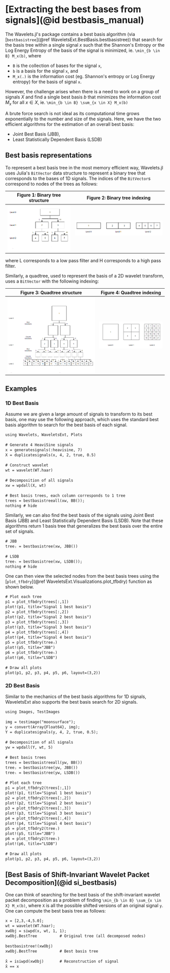 # [Extracting the best bases from signals](@id bestbasis_manual)
The Wavelets.jl's package contains a best basis algorithm (via [`bestbasistree`](@ref
WaveletsExt.BestBasis.bestbasistree)) that search for the basis tree within a single signal
$x$ such that the Shannon's Entropy or the Log Energy Entropy of the basis of the signal is
minimized, ie. ``\min_{b \in B} M_x(b)``, where  
- ``B`` is the collection of bases for the signal ``x``,
- ``b`` is a basis for the signal ``x``, and
- ``M_x(.)`` is the information cost (eg. Shannon's entropy or Log Energy entropy) for
the basis of signal ``x``. 

However, the challenge arises when there is a need to work on a group of signals $X$ and
find a single best basis $b$ that minimizes the information cost $M_x$ for all $x \in X$, ie. ``\min_{b \in B} \sum_{x \in X} M_x(b)``

A brute force search is not ideal as its computational time grows exponentially to the
number and size of the signals. Here, we have the two efficient
algorithms for the estimation of an overall best basis:
- Joint Best Basis (JBB),
- Least Statistically Dependent Basis (LSDB)

## Best basis representations
To represent a best basis tree in the most memory efficient way, Wavelets.jl uses Julia's
`BitVector` data structure to represent a binary tree that corresponds to the bases of 1D
signals. The indices of the `BitVector`s correspond to nodes of the trees as follows:

|Figure 1: Binary tree structure | Figure 2: Binary tree indexing |
|:---:|:---:|
|![](../fig/binary_tree.PNG) |![](../fig/binary_tree_indexing.PNG) |

where L corresponds to a low pass filter and H corresponds to a high pass filter.

Similarly, a quadtree, used to represent the basis of a 2D wavelet transform, uses a
`BitVector` with the following indexing:

|Figure 3: Quadtree structure | Figure 4: Quadtree indexing |
|:---:|:---:|
|![](../fig/quad_tree.PNG) |![](../fig/quad_tree_indexing.PNG) |

## Examples
### 1D Best Basis
Assume we are given a large amount of signals to transform to its best basis, one may use
the following approach, which uses the standard best basis algorithm to search for the best basis of each signal.

```@example wt
using Wavelets, WaveletsExt, Plots

# Generate 4 HeaviSine signals
x = generatesignals(:heavisine, 7)
X = duplicatesignals(x, 4, 2, true, 0.5)

# Construct wavelet
wt = wavelet(WT.haar)

# Decomposition of all signals
xw = wpdall(X, wt)

# Best basis trees, each column corresponds to 1 tree
trees = bestbasistreeall(xw, BB()); 
nothing # hide
```

Similarly, we can also find the best basis of the signals using Joint Best Basis (JBB) and Least Statistically Dependent Basis (LSDB). Note that these algorithms return 1 basis tree that generalizes the best basis over the entire set of signals.
```@example wt
# JBB
treeⱼ = bestbasistree(xw, JBB())

# LSDB
treeₗ = bestbasistree(xw, LSDB());
nothing # hide
```

One can then view the selected nodes from the best basis trees using the [`plot_tfbdry`](@ref WaveletsExt.Visualizations.plot_tfbdry) function as shown below.

```@example wt
# Plot each tree
p1 = plot_tfbdry(trees[:,1])
plot!(p1, title="Signal 1 best basis")
p2 = plot_tfbdry(trees[:,2])
plot!(p2, title="Signal 2 best basis")
p3 = plot_tfbdry(trees[:,3])
plot!(p3, title="Signal 3 best basis")
p4 = plot_tfbdry(trees[:,4])
plot!(p4, title="Signal 4 best basis")
p5 = plot_tfbdry(treeⱼ)
plot!(p5, title="JBB")
p6 = plot_tfbdry(treeₗ)
plot!(p6, title="LSDB")

# Draw all plots
plot(p1, p2, p3, p4, p5, p6, layout=(3,2))
```

### 2D Best Basis
Similar to the mechanics of the best basis algorithms for 1D signals, WaveletsExt also supports the best basis search for 2D signals.
```@example wt
using Images, TestImages

img = testimage("moonsurface");
y = convert(Array{Float64}, img);
Y = duplicatesignals(y, 4, 2, true, 0.5);

# Decomposition of all signals
yw = wpdall(Y, wt, 5)

# Best basis trees
trees = bestbasistreeall(yw, BB())
treeⱼ = bestbasistree(yw, JBB())
treeₗ = bestbasistree(yw, LSDB())

# Plot each tree
p1 = plot_tfbdry2(trees[:,1])
plot!(p1, title="Signal 1 best basis")
p2 = plot_tfbdry2(trees[:,2])
plot!(p2, title="Signal 2 best basis")
p3 = plot_tfbdry2(trees[:,3])
plot!(p3, title="Signal 3 best basis")
p4 = plot_tfbdry2(trees[:,4])
plot!(p4, title="Signal 4 best basis")
p5 = plot_tfbdry2(treeⱼ)
plot!(p5, title="JBB")
p6 = plot_tfbdry2(treeₗ)
plot!(p6, title="LSDB")

# Draw all plots
plot(p1, p2, p3, p4, p5, p6, layout=(3,2))
```

## [Best Basis of Shift-Invariant Wavelet Packet Decomposition](@id si_bestbasis)
One can think of searching for the best basis of the shift-invariant wavelet packet decomposition as a problem of finding ``\min_{b \in B} \sum_{x \in X} M_x(b)``, where ``X`` is all the possible shifted versions of an original signal ``y``. One can compute the best basis tree as follows:
```@repl
x = [2,3,-4,5.0];
wt = wavelet(WT.haar);
xwObj = siwpd(x, wt, 1, 1);
xwObj.BestTree          # Original tree (all decomposed nodes)

bestbasistree!(xwObj)   
xwObj.BestTree          # Best basis tree

x̂ = isiwpd(xwObj)       # Reconstruction of signal
x̂ == x
```